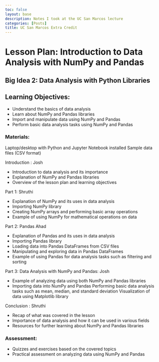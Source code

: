 ```yaml
---
toc: false
layout: base
description: Notes I took at the UC San Marcos lecture
categories: [Posts]
title: UC San Marcos Extra Credit
---
```



# Lesson Plan: Introduction to Data Analysis with NumPy and Pandas

## Big Idea 2: Data Analysis with Python Libraries

## Learning Objectives:

- Understand the basics of data analysis
- Learn about NumPy and Pandas libraries
- Import and manipulate data using NumPy and Pandas
- Perform basic data analysis tasks using NumPy and Pandas

### Materials:

Laptop/desktop with Python and Jupyter Notebook installed
Sample data files (CSV format)

Introduction : Josh

- Introduction to data analysis and its importance
- Explanation of NumPy and Pandas libraries
- Overview of the lesson plan and learning objectives

Part 1: Shruthi

- Explanation of NumPy and its uses in data analysis
- Importing NumPy library
- Creating NumPy arrays and performing basic array operations
- Example of using NumPy for mathematical operations on data

Part 2: Pandas Ahad

- Explanation of Pandas and its uses in data analysis
- Importing Pandas library
- Loading data into Pandas DataFrames from CSV files
- Manipulating and exploring data in Pandas DataFrames
- Example of using Pandas for data analysis tasks such as filtering and sorting

Part 3: Data Analysis with NumPy and Pandas: Josh 

- Example of analyzing data using both NumPy and Pandas libraries
- Importing data into NumPy and Pandas
Performing basic data analysis tasks such as mean, median, and standard deviation
Visualization of data using Matplotlib library

Conclusion : Shruthi

- Recap of what was covered in the lesson
- Importance of data analysis and how it can be used in various fields
- Resources for further learning about NumPy and Pandas libraries

### Assessment:

- Quizzes and exercises based on the covered topics
- Practical assessment on analyzing data using NumPy and Pandas